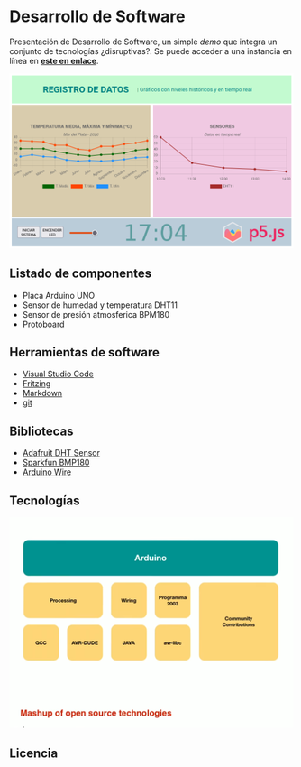 # Desarrollo de Software

Presentación de Desarrollo de Software, un simple *demo* que integra un conjunto de tecnologías ¿disruptivas?. Se puede acceder a una instancia en línea en **[este en enlace](https://automatismos-mdq.com.ar/blog/tools/monitor/)**.

![Arduino Mashup](/ui.png)

## Listado de componentes 

* Placa Arduino UNO
* Sensor de humedad y temperatura DHT11
* Sensor de presión atmosferica BPM180
* Protoboard

## Herramientas de software

- [Visual Studio Code](https://code.visualstudio.com/)
- [Fritzing](https://fritzing.org/)
- [Markdown](https://www.markdownguide.org/)
- [git](https://git-scm.com/)

## Bibliotecas

- [Adafruit DHT Sensor](https://github.com/adafruit/DHT-sensor-library)
- [Sparkfun BMP180](https://github.com/sparkfun/BMP180_Breakout_Arduino_Library)
- [Arduino Wire](https://www.arduino.cc/en/Reference/Wire)

## Tecnologías

![Arduino Mashup](/mashup.png)

## Licencia



